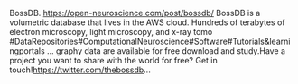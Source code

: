 BossDB. https://open-neuroscience.com/post/bossdb/
BossDB is a volumetric database that lives in the AWS cloud. Hundreds of terabytes of electron microscopy, light microscopy, and x-ray tomo #DataRepositories#ComputationalNeuroscience#Software#Tutorials&learningportals ...
graphy data are available for free download and study.Have a project you want to share with the world for free? Get in touch!https://twitter.com/thebossdb...
